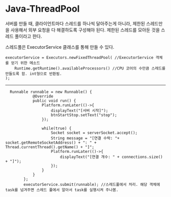 # Java-ThreadPool

서버를 만들 때, 클라이언트마다 스레드를 하나씩 달아주는게 아니라, 제한된 스레드만을 사용해서 외부 요청을 다 해결하도록 구성해야 된다. 제한된 스레드를 모아둔 것을 스레드 풀이라고 한다.

스레드풀은 ExecutorService 클래스를 통해 만들 수 있다.
```
executorService = Executors.newFixedThreadPool( //ExecutorService 객체를 얻기 위한 메소드
	Runtime.getRuntime().availableProcessors() //CPU 코어의 수만큼 스레드를 만들도록 함. int형으로 반환됨.
);
```    
-----------------------------------------------------------------------------------------------------------
```
  Runnable runnable = new Runnable() {
			@Override
			public void run() {
				Platform.runLater(()->{
					displayText("[서버 시작]");
					btnStartStop.setText("stop");
				});
				
				while(true) {
					Socket socket = serverSocket.accept();
					String message = "[연결 수락: "+ socket.getRemoteSocketAddress() + ": " + Thread.currentThread().getName() + "]";
					Platform.runLater(()->{
						displayText("[연결 개수: " + connections.size() + "]");
					});
				}
			}
		};
		executorService.submit(runnable); //스레드풀에서 처리. 해당 객체에 task를 넘겨주면 스레드 풀에서 알아서 task를 실행시켜 주나봄.
```
